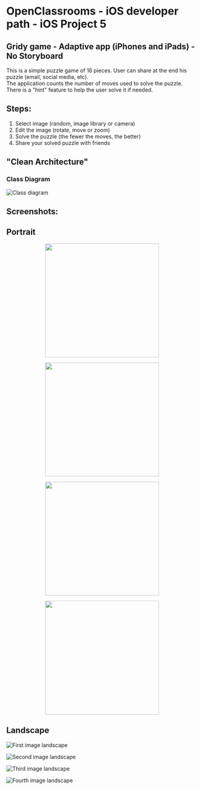 #  OpenClassrooms - iOS developer path - iOS Project 5
## Gridy game - Adaptive app (iPhones and iPads) - No Storyboard

This is a simple puzzle game of 16 pieces. User can share at the end his puzzle (email, social media, etc).  
The application counts the number of moves used to solve the puzzle.  
There is a "hint" feature to help the user solve it if needed.  

## Steps:
1. Select image (random, image library or camera)
2. Edit the image (rotate, move or zoom)
3. Solve the puzzle (the fewer the moves, the better)
4. Share your solved puzzle with friends

## "Clean Architecture"
### Class Diagram

![Class diagram](Images/Class.png)

## Screenshots:
## Portrait

<p align="center">
<img src="Images/Portrait1.png" width="300">
</p>


<p align="center">
<img src="Images/Portrait2.png" width="300">
</p>

<p align="center">
<img src="Images/Portrait3.png" width="300">
</p>

<p align="center">
<img src="Images/Portrait4.png" width="300">
</p>

## Landscape

![First image landscape](Images/Landscape1.png)


![Second image landscape](Images/Landscape2.png)


![Third image landscape](Images/Landscape3.png)


![Fourth image landscape](Images/Landscape4.png)

